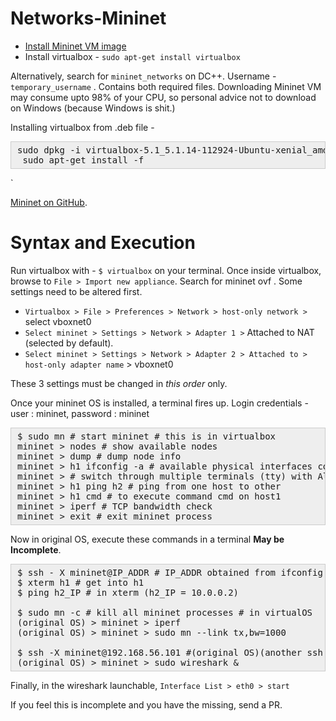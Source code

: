 # Networks-Mininet

* [Install Mininet VM image](http://mininet.org/download/)
* Install virtualbox - `sudo apt-get install virtualbox`

 Alternatively, search for `mininet_networks` on DC++. Username - `temporary_username` . Contains both required files. Downloading Mininet VM may consume upto 98% of your CPU, so personal advice not to download on Windows (because Windows is shit.)
 
 Installing virtualbox from .deb file - 
 <pre style="background: rgb(238, 238, 238); border: 1px solid rgb(204, 204, 204); padding: 5px 10px;">sudo dpkg -i virtualbox-5.1_5.1.14-112924-Ubuntu-xenial_amd64.deb
 sudo apt-get install -f</pre>
 ` 

[Mininet on GitHub](https://github.com/mininet/mininet/wiki/FAQ).

# Syntax and Execution

Run virtualbox with - `$ virtualbox` on your terminal.
Once inside virtualbox, browse to `File > Import new appliance`. Search for mininet ovf . Some settings need to be altered first.

* `Virtualbox > File > Preferences > Network > host-only network >` select vboxnet0
* `Select mininet > Settings > Network > Adapter 1 >` Attached to NAT (selected by default).
* `Select mininet > Settings > Network > Adapter 2 > Attached to > host-only adapter name` > vboxnet0

These 3 settings must be changed in *this order* only.

Once your mininet OS is installed, a terminal fires up. Login credentials - user : mininet, password : mininet

<pre style="background: rgb(238, 238, 238); border: 1px solid rgb(204, 204, 204); padding: 5px 10px;">$ sudo mn # start mininet # this is in virtualbox
mininet > nodes # show available nodes
mininet > dump # dump node info
mininet > h1 ifconfig -a # available physical interfaces connected to device
mininet > # switch through multiple terminals (tty) with Alt + left/right arrow keys
mininet > h1 ping h2 # ping from one host to other
mininet > h1 cmd # to execute command cmd on host1
mininet > iperf # TCP bandwidth check
mininet > exit # exit mininet process</pre>


Now in original OS, execute these commands in a terminal **May be Incomplete**.
<pre style="background: rgb(238, 238, 238); border: 1px solid rgb(204, 204, 204); padding: 5px 10px;">$ ssh - X mininet@IP_ADDR # IP_ADDR obtained from ifconfig eth0 in mininet (192.168.56.101)
$ xterm h1 # get into h1
$ ping h2_IP # in xterm (h2_IP = 10.0.0.2)

$ sudo mn -c # kill all mininet processes # in virtualOS
(original OS) > mininet > iperf
(original OS) > mininet > sudo mn --link tx,bw=1000

$ ssh -X mininet@192.168.56.101 #(original OS)(another ssh instance)
(original OS) > mininet > sudo wireshark &
</pre>

Finally, in the wireshark launchable, `Interface List > eth0 > start`


If you feel this is incomplete and you have the missing, send a PR.
